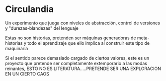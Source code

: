 # Circulandia
Un experimento que juega con niveles de abstracción, control de versiones y "durezas-blandezas" del lenguaje

Estas no son historias, pretenden ser máquinas generadoras de meta-historias y todo el aprendizaje 
que ello implica al construir este tipo de maquinaria

Si el sentido parece demasiado cargado de ciertos valores, este es un proyecto que pretende ser completamente
extemporario a las modas reinantes, ESTO NO ES LITERATURA.....PRETENDE SER UNA EXPLORACION EN UN CIERTO CAOS
